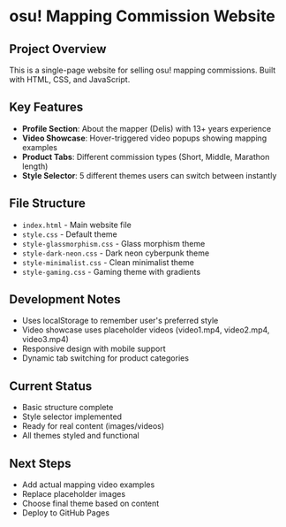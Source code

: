 # osu! Mapping Commission Website

## Project Overview
This is a single-page website for selling osu! mapping commissions. Built with HTML, CSS, and JavaScript.

## Key Features
- **Profile Section**: About the mapper (Delis) with 13+ years experience
- **Video Showcase**: Hover-triggered video popups showing mapping examples
- **Product Tabs**: Different commission types (Short, Middle, Marathon length)
- **Style Selector**: 5 different themes users can switch between instantly

## File Structure
- `index.html` - Main website file
- `style.css` - Default theme
- `style-glassmorphism.css` - Glass morphism theme
- `style-dark-neon.css` - Dark neon cyberpunk theme
- `style-minimalist.css` - Clean minimalist theme
- `style-gaming.css` - Gaming theme with gradients

## Development Notes
- Uses localStorage to remember user's preferred style
- Video showcase uses placeholder videos (video1.mp4, video2.mp4, video3.mp4)
- Responsive design with mobile support
- Dynamic tab switching for product categories

## Current Status
- Basic structure complete
- Style selector implemented
- Ready for real content (images/videos)
- All themes styled and functional

## Next Steps
- Add actual mapping video examples
- Replace placeholder images
- Choose final theme based on content
- Deploy to GitHub Pages